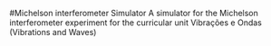 #Michelson interferometer Simulator
A simulator for the Michelson interferometer experiment for the curricular unit Vibrações e Ondas (Vibrations and Waves)
